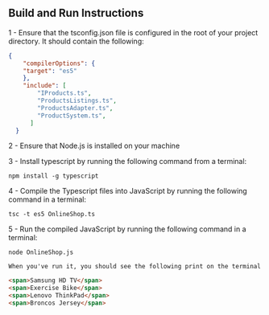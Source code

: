 ## Build and Run Instructions ##
1 - Ensure that the tsconfig.json file is configured in the root of your project directory.  It should contain the following:

````json
{
    "compilerOptions": {
    "target": "es5"
    },
    "include": [
        "IProducts.ts",
        "ProductsListings.ts",
        "ProductsAdapter.ts",
        "ProductSystem.ts",
      ]
  }
````

2 - Ensure that Node.js is installed on your machine

3 - Install typescript by running the following command from a terminal:

    npm install -g typescript

4 - Compile the Typescript files into JavaScript by running the following command in a terminal:

    tsc -t es5 OnlineShop.ts

5 - Run the compiled JavaScript by running the following command in a terminal:

    node OnlineShop.js

    When you've run it, you should see the following print on the terminal

```html
<span>Samsung HD TV</span>
<span>Exercise Bike</span>
<span>Lenovo ThinkPad</span>
<span>Broncos Jersey</span>
 ```